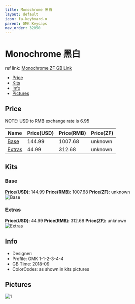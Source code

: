 ```yaml
---
title: Monochrome 黑白
layout: default
icon: fa-keyboard-o
parent: GMK Keycaps
nav_order: 32050
---
```


# Monochrome 黑白

ref link: [Monochrome ZF GB Link](http://www.zfrontier.com/m/4458)

* [Price](#price)
* [Kits](#kits)
* [Info](#info)
* [Pictures](#pictures)


## Price  
NOTE: USD to RMB exchange rate is 6.95

| Name          | Price(USD)    |  Price(RMB) |  Price(ZF) |
| ------------- | ------------- |  ---------- |  --------- |
|[Base](#base)|144.99|1007.68|unknown|
|[Extras](#extras)|44.99|312.68|unknown|


## Kits
### Base
**Price(USD):** 144.99    **Price(RMB):** 1007.68    **Price(ZF):** unknown    
<img src="{{ 'assets/images/gmk-keycaps/monochrome/kits_pics/base.jpeg' | relative_url }}" alt="Base" class="image featured">

### Extras
**Price(USD):** 44.99    **Price(RMB):** 312.68    **Price(ZF):** unknown    
<img src="{{ 'assets/images/gmk-keycaps/monochrome/kits_pics/extras.jpeg' | relative_url }}" alt="Extras" class="image featured">


## Info
* Designer: 
* Profile: GMK 1-1-2-3-4-4
* GB Time: 2018-09
* ColorCodes: as shown in kits pictures


## Pictures
<img src="{{ 'assets/images/gmk-keycaps/monochrome/rendering_pics/1.jpg' | relative_url }}" alt="1" class="image featured">
